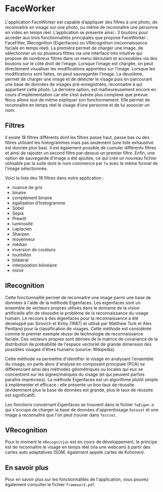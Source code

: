 # FaceWorker

L'application FaceWorker est capable d’appliquer des filtres à une photo, de reconnaitre un visage sur une photo, ou même de reconnaître une personne en video en temps réel.
L’application se présente ainsi : 3 boutons pour accéder aux trois fonctionnalités principales que propose FaceWorker : FaceFilter, IRecognition (Eigenfaces) ou VRecognition (reconnaissance faciale en temps réel). 
La première permet de charger une image, de sélectionner un ou plusieurs filtres via une interface très intuitive qui propose de nombreux filtres dans un menu déroulant et accessibles via des boutons sur le côté droit de l’image. Lorsque l’image est chargée, on peut directement visualiser les modifications apportées sur l’image. Lorsque les modifications sont faites, on peut sauvegarder l’image.
La deuxième, permet de charger une image et de détecter le visage puis en parcourant une base de données de visages pré-enregistrées, reconnaitre à qui appartient cette photo. 
La dernière option, est malheureusement encore en cours d’implémentation car elle s’est avérée plus complexe que prevue. Nous allons tout de même expliquer son fonctionnement. Elle permet de reconnaître en temps réel le visage d’une personne et de lui associer un nom.

## Filtres

Il existe 18 filtres différents dont les filtres passe haut, passe bas ou des filtres utilisant les histogrammes mais pas seulement (une liste exhaustive est donnée plus bas). Il est également possible de cumuler différents filtres et ainsi de rajouter un second filtre par-dessus un premier filtre. 
Enfin, une option de sauvegarde d'image a été ajoutée, ce qui crée un nouveau fichier utilisable par la suite dont le nom commence par ```fw``` avec le même format de l'image sélectionnée.

Voici la liste des 18 filtres dans notre application : 
- nuance de gris 
- binaire 
- complément binaire
- égalisation d’histogramme
- Sobel
- Sepia
- Prewitt
- luminosité
- Laplacien
- Sharpen
- moyenneur
- médian
- inversion de couleurs
- tourbillon
- bilatéral
- interpolation bilinéaire
- miroir

## IRecognition

Cette fonctionnalité permet de reconnaitre une image parmi une base de données à l'aide de la méthode Eigenfaces.
Les eigenfaces sont un ensemble de vecteurs propres utilisés dans le domaine de la vision artificielle afin de résoudre le problème de la reconnaissance du visage humain. Le recours à des eigenfaces pour la reconnaissance a été développé par Sirovich et Kirby (1987) et utilisé par Matthew Turk et Alex Pentland pour la classification de visages. Cette méthode est considérée comme le premier exemple réussi de technologie de reconnaissance faciale. Ces vecteurs propres sont dérivés de la matrice de covariance de la distribution de probabilité de l'espace vectoriel de grande dimension des possibles visages d'êtres humains (source: Wikipedia). 

Cette méthode va permettre d'identifier le visage en analysant l'ensemble du visage, on parle alors d'analyse en composant principale (PCA) se différenciant ainsi des méthodes géométriques ou locales qui eux se concentrent sur les signes/marques du visage (et qui peuvent parfois paraître imprécises). La méthode Eigenfaces est un algorithme plutôt simple à implémenter et efficace : elle présente un bon taux de réussite (évidemment plus la base de données est grande, plus le taux de réussite est significatif).

Les fonctions concernant Eigenfaces se trouvent dans le fichier ```fwEigen.m``` qui s'occupe de charger la base de données d'apprentissage ```Dataset``` et une image à reconnaître que l'on peut trouver dans ```Testset```.

## VRecognition

Pour le moment le ```VRecognition``` est en cours de développement, le principe est de reconnaître le visage en temps réel (via une webcam) à partir des cartes auto adaptatives (SOM, également appelé cartes de Kohonen).

## En savoir plus

Pour en savoir plus sur les fonctionnalités de l'application, vous pouvez également consulter le fichier ```framework.pdf```.
